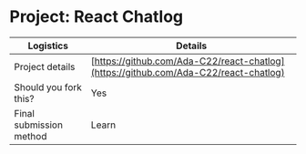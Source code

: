 # Project: React Chatlog

| Logistics               | Details                                                                                |
| ----------------------- | -------------------------------------------------------------------------------------- |
| Project details         | [https://github.com/Ada-C22/react-chatlog](https://github.com/Ada-C22/react-chatlog) |
| Should you fork this?   | Yes                                                                                    |
| Final submission method | Learn                                                                                  |
